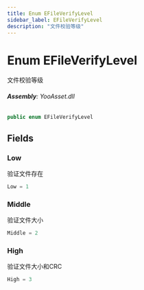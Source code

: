 ```yaml
---
title: Enum EFileVerifyLevel
sidebar_label: EFileVerifyLevel
description: "文件校验等级"
---
```

# Enum EFileVerifyLevel
文件校验等级

###### **Assembly**: YooAsset.dll

```csharp title="Declaration"
public enum EFileVerifyLevel
```
## Fields
### Low
验证文件存在

```csharp title="Declaration"
Low = 1
```
### Middle
验证文件大小

```csharp title="Declaration"
Middle = 2
```
### High
验证文件大小和CRC

```csharp title="Declaration"
High = 3
```
